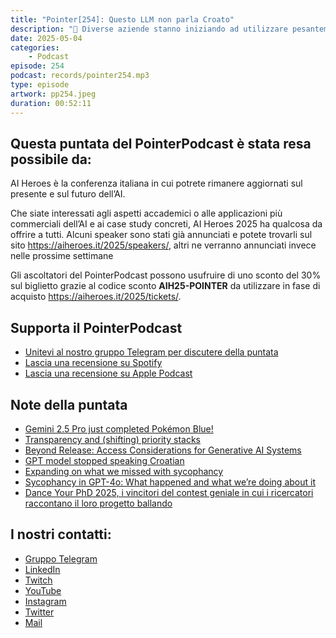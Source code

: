```yaml
---
title: "Pointer[254]: Questo LLM non parla Croato"
description: "🤖 Diverse aziende stanno iniziando ad utilizzare pesantemente strumenti di AI, anche se questo può voler dire rinunciare a risorse umane. Un esempio è ciò che è accaduto con Duolingo che ha annunciato di voler diventare AI-First. 🔒Rimanendo in ambito AI abbiamo preso spunto da un post di Nathan Lambert per discutere i benefici di avere LLM trasparenti e aperti.   🇭🇷 Avete mai pensato che un LLM possa smettere di parlare una lingua? A quanto pare può succedere, un esempio è un vecchio modello di GPT che ad un certo punto ha smesso di parlare croato. 🆗 Per concludere, parliamo di sicofanzia. Sapete cosa vuol dire? È un nuovo 'superpotere' di Chat GPT che però non è piaciuto agli utenti tanto che Open AI è stata costretta a ritirare l'ultimo aggiornamento di 4o."
date: 2025-05-04
categories:
    - Podcast
episode: 254
podcast: records/pointer254.mp3
type: episode
artwork: pp254.jpeg
duration: 00:52:11
---
```


## Questa puntata del PointerPodcast è stata resa possibile da:

AI Heroes è la conferenza italiana in cui potrete rimanere aggiornati sul presente e sul futuro dell’AI. 

Che siate interessati agli aspetti accademici o alle applicazioni più commerciali dell’AI e ai case study concreti, AI Heroes 2025 ha qualcosa da offrire a tutti. Alcuni speaker sono stati già annunciati e potete trovarli sul sito https://aiheroes.it/2025/speakers/, altri ne verranno annunciati invece nelle prossime settimane

Gli ascoltatori del PointerPodcast possono usufruire di uno sconto del 30% sul biglietto grazie al codice sconto **AIH25-POINTER** da utilizzare in fase di acquisto https://aiheroes.it/2025/tickets/.

## Supporta il PointerPodcast

-   [Unitevi al nostro gruppo Telegram per discutere della puntata](https://t.me/pointerpodcastgruppo)
-   [Lascia una recensione su Spotify](https://open.spotify.com/show/3XmDzcZv4rCIx1VpWrbrkh)
-   [Lascia una recensione su Apple Podcast](https://podcasts.apple.com/it/podcast/pointerpodcast/id1465505870)

## Note della puntata

- [Gemini 2.5 Pro just completed Pokémon Blue! ](https://x.com/sundarpichai/status/1918455766542930004?t=rJhDsm5PK_MFiFe6NS-h0A)
- [Transparency and (shifting) priority stacks](https://www.interconnects.ai/p/transparency-and-shifting-priority)
- [Beyond Release: Access Considerations for Generative AI Systems](https://arxiv.org/pdf/2502.16701)
- [GPT model stopped speaking Croatian](https://x.com/georgejrjrjr/status/1917722125668081863)
- [Expanding on what we missed with sycophancy](http://openai.com/index/expanding-on-sycophancy/)
- [Sycophancy in GPT-4o: What happened and what we’re doing about it](https://openai.com/index/sycophancy-in-gpt-4o/)
- [Dance Your PhD 2025, i vincitori del contest geniale in cui i ricercatori raccontano il loro progetto ballando](https://www.wired.it/article/dance-your-phd-2025-vincitori-video/)

## I nostri contatti:

-   [Gruppo Telegram](https://t.me/pointerpodcastgruppo)
-   [LinkedIn](https://www.linkedin.com/company/pointerpodcast/)
-   [Twitch](https://www.twitch.tv/pointerpodcast)
-   [YouTube](https://www.youtube.com/@pointerpodcast)
-   [Instagram](https://www.instagram.com/pointerpodcast/)
-   [Twitter](https://twitter.com/PointerPodcast)
-   [Mail](info@pointerpodcast.it)
